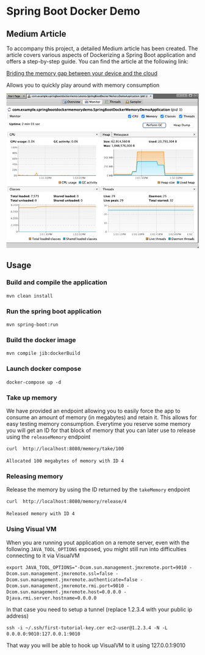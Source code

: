 # Spring Boot Docker Demo

## Medium Article

To accompany this project, a detailed Medium article has been created. The article covers various aspects of Dockerizing a Spring Boot application and offers a step-by-step guide. You can find the article at the following link:

[Briding the memory gap between your device and the cloud](https://medium.com/@wout.raymaekers/740781900fbf)

Allows you to quickly play around with memory consumption 

![](./images/image1.png)

## Usage

### Build and compile the application
```
mvn clean install
```

### Run the spring boot application

```
mvn spring-boot:run
```

### Build the docker image
```
mvn compile jib:dockerBuild
```

### Launch docker compose
```
docker-compose up -d
```

### Take up memory

We have provided an endpoint allowing you to easily force the app to consume an amount of memory (in megabytes) and retain it.
This allows for easy testing memory consumption.
Everytime you reserve some memory you will get an ID for that block of memory that you can later use to release using the `releaseMemory` endpoint

```
curl  http://localhost:8080/memory/take/100

Allocated 100 megabytes of memory with ID 4 
```

### Releasing memory

Release the memory by using the ID returned by the `takeMemory` endpoint

```
curl  http://localhost:8080/memory/release/4

Released memory with ID 4
```


### Using Visual VM

When you are running yout application on a remote server, even with the following `JAVA_TOOL_OPTIONS` exposed, you might still run into difficulties connecting to it via VisualVM

```
export JAVA_TOOL_OPTIONS="-Dcom.sun.management.jmxremote.port=9010 -Dcom.sun.management.jmxremote.ssl=false -Dcom.sun.management.jmxremote.authenticate=false -Dcom.sun.management.jmxremote.rmi.port=9010 -Dcom.sun.management.jmxremote.host=0.0.0.0 -Djava.rmi.server.hostname=0.0.0.0
```

In that case you need to setup a tunnel (replace 1.2.3.4 with your public ip address)

```
ssh -i ~/.ssh/first-tutorial-key.cer ec2-user@1.2.3.4 -N -L 0.0.0.0:9010:127.0.0.1:9010
```

That way you will be able to hook up VisualVM to it using 127.0.0.1:9010